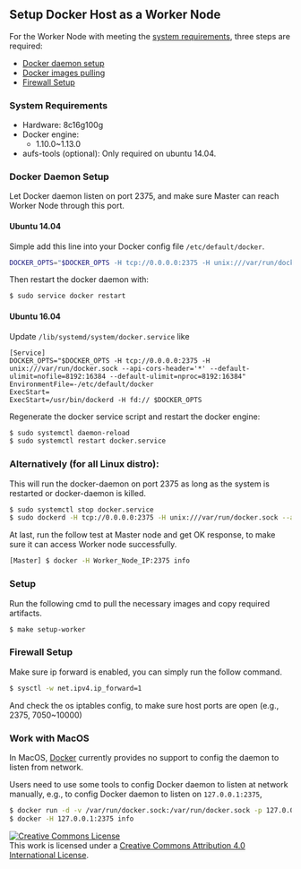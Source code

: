 ## Setup Docker Host as a Worker Node

For the Worker Node with meeting the [system requirements](#system-requirements), three steps are required:

* [Docker daemon setup](#docker-daemon-setup)
* [Docker images pulling](#docker-images-pulling)
* [Firewall Setup](#firewall-setup)

### System Requirements
* Hardware: 8c16g100g
* Docker engine:
    - 1.10.0~1.13.0
* aufs-tools (optional): Only required on ubuntu 14.04.

### Docker Daemon Setup

Let Docker daemon listen on port 2375, and make sure Master can reach Worker Node through this port.

#### Ubuntu 14.04
Simple add this line into your Docker config file `/etc/default/docker`.

```sh
DOCKER_OPTS="$DOCKER_OPTS -H tcp://0.0.0.0:2375 -H unix:///var/run/docker.sock --api-cors-header='*' --default-ulimit=nofile=8192:16384 --default-ulimit=nproc=8192:16384"
```

Then restart the docker daemon with:

```sh
$ sudo service docker restart
```

#### Ubuntu 16.04
Update `/lib/systemd/system/docker.service` like

```
[Service]
DOCKER_OPTS="$DOCKER_OPTS -H tcp://0.0.0.0:2375 -H unix:///var/run/docker.sock --api-cors-header='*' --default-ulimit=nofile=8192:16384 --default-ulimit=nproc=8192:16384"
EnvironmentFile=-/etc/default/docker
ExecStart=
ExecStart=/usr/bin/dockerd -H fd:// $DOCKER_OPTS
```

Regenerate the docker service script and restart the docker engine:

```sh
$ sudo systemctl daemon-reload
$ sudo systemctl restart docker.service
```

### Alternatively (for all Linux distro):
This will run the docker-daemon on port 2375 as long as the system is restarted or docker-daemon is killed.

```sh
$ sudo systemctl stop docker.service
$ sudo dockerd -H tcp://0.0.0.0:2375 -H unix:///var/run/docker.sock --api-cors-header='*' --default-ulimit=nofile=8192:16384 --default-ulimit=nproc=8192:16384 -D &
```

At last, run the follow test at Master node and get OK response, to make sure it can access Worker node successfully.

```sh
[Master] $ docker -H Worker_Node_IP:2375 info
```

### Setup
Run the following cmd to pull the necessary images and copy required artifacts.

```bash
$ make setup-worker
```

### Firewall Setup
Make sure ip forward is enabled, you can simply run the follow command.

```sh
$ sysctl -w net.ipv4.ip_forward=1
```
And check the os iptables config, to make sure host ports are open (e.g., 2375, 7050~10000)

### Work with MacOS

In MacOS, [Docker](https://docs.docker.com/docker-for-mac/networking/#known-limitations-use-cases-and-workarounds) currently provides no support to config the daemon to listen from network.

Users need to use some tools to config Docker daemon to listen at network manually, e.g., to config Docker daemon to listen on `127.0.0.1:2375`,

```bash
$ docker run -d -v /var/run/docker.sock:/var/run/docker.sock -p 127.0.0.1:2375:2375 bobrik/socat TCP-LISTEN:2375,fork UNIX-CONNECT:/var/run/docker.sock
$ docker -H 127.0.0.1:2375 info
```

<a rel="license" href="http://creativecommons.org/licenses/by/4.0/"><img alt="Creative Commons License" style="border-width:0" src="https://i.creativecommons.org/l/by/4.0/88x31.png" /></a><br />This work is licensed under a <a rel="license" href="http://creativecommons.org/licenses/by/4.0/">Creative Commons Attribution 4.0 International License</a>.
